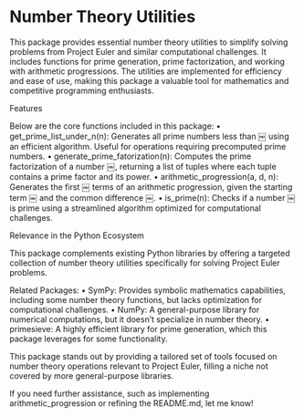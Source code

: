 # Number Theory Utilities

This package provides essential number theory utilities to simplify solving problems from Project Euler and similar computational challenges. It includes functions for prime generation, prime factorization, and working with arithmetic progressions. The utilities are implemented for efficiency and ease of use, making this package a valuable tool for mathematics and competitive programming enthusiasts.

Features

Below are the core functions included in this package:
	•	get_prime_list_under_n(n):
Generates all prime numbers less than ￼ using an efficient algorithm. Useful for operations requiring precomputed prime numbers.
	•	generate_prime_fatorization(n):
Computes the prime factorization of a number ￼, returning a list of tuples where each tuple contains a prime factor and its power.
	•	arithmetic_progression(a, d, n):
Generates the first ￼ terms of an arithmetic progression, given the starting term ￼ and the common difference ￼.
	•	is_prime(n):
Checks if a number ￼ is prime using a streamlined algorithm optimized for computational challenges.

Relevance in the Python Ecosystem

This package complements existing Python libraries by offering a targeted collection of number theory utilities specifically for solving Project Euler problems.

Related Packages:
	•	SymPy: Provides symbolic mathematics capabilities, including some number theory functions, but lacks optimization for computational challenges.
	•	NumPy: A general-purpose library for numerical computations, but it doesn’t specialize in number theory.
	•	primesieve: A highly efficient library for prime generation, which this package leverages for some functionality.

This package stands out by providing a tailored set of tools focused on number theory operations relevant to Project Euler, filling a niche not covered by more general-purpose libraries.

If you need further assistance, such as implementing arithmetic_progression or refining the README.md, let me know!